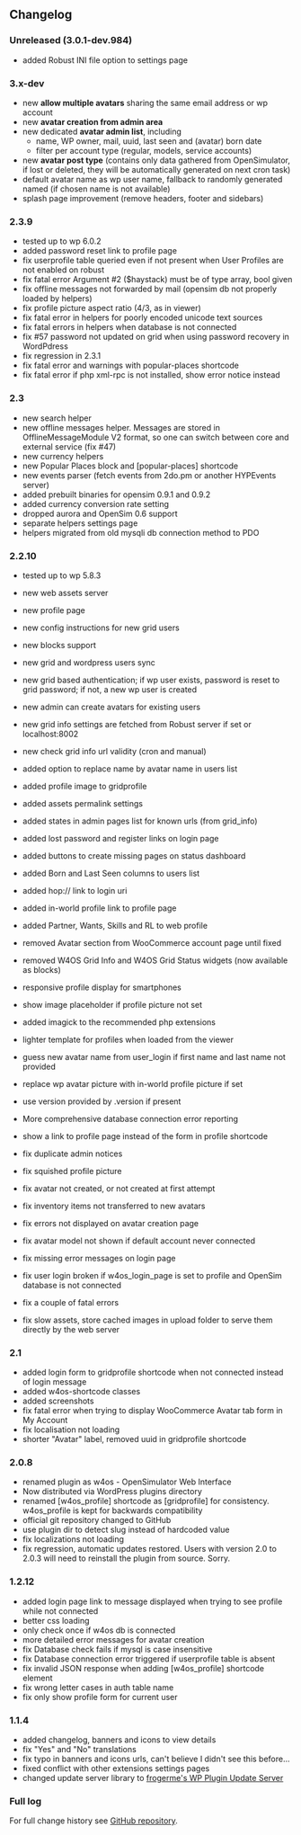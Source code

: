 ## Changelog

### Unreleased (3.0.1-dev.984)
- added Robust INI file option to settings page

### 3.x-dev

- new **allow multiple avatars** sharing the same email address or wp account
- new **avatar creation from admin area**
- new dedicated **avatar admin list**, including
  - name, WP owner, mail, uuid, last seen and (avatar) born date
  - filter per account type (regular, models, service accounts)
- new **avatar post type** (contains only data gathered from OpenSimulator, if lost or deleted, they will be automatically generated on next cron task)
- default avatar name as wp user name, fallback to randomly generated named (if chosen name is not available)
- splash page improvement (remove headers, footer and sidebars)

### 2.3.9
- tested up to wp 6.0.2
- added password reset link to profile page
- fix userprofile table queried even if not present when User Profiles are not enabled on robust
- fix fatal error Argument #2 ($haystack) must be of type array, bool given
- fix offline messages not forwarded by mail (opensim db not properly loaded by helpers)
- fix profile picture aspect ratio (4/3, as in viewer)
- fix fatal error in helpers for poorly encoded unicode text sources
- fix fatal errors in helpers when database is not connected
- fix #57 password not updated on grid when using password recovery in WordPdress
- fix regression in 2.3.1
- fix fatal error and warnings with popular-places shortcode
- fix fatal error if php xml-rpc is not installed, show error notice instead

### 2.3

- new search helper
- new offline messages helper. Messages are stored in OfflineMessageModule V2 format, so one can switch between core and external service (fix #47)
- new currency helpers
- new Popular Places block and [popular-places] shortcode
- new events parser (fetch events from 2do.pm or another HYPEvents server)
- added prebuilt binaries for opensim 0.9.1 and 0.9.2
- added currency conversion rate setting
- dropped aurora and OpenSim 0.6 support
- separate helpers settings page
- helpers migrated from old mysqli db connection method to PDO

### 2.2.10

- tested up to wp 5.8.3
- new web assets server
- new profile page
- new config instructions for new grid users
- new blocks support
- new grid and wordpress users sync
- new grid based authentication; if wp user exists, password is reset to grid password; if not, a new wp user is created
- new admin can create avatars for existing users
- new grid info settings are fetched from Robust server if set or localhost:8002
- new check grid info url validity (cron and manual)

- added option to replace name by avatar name in users list

- added profile image to gridprofile

- added assets permalink settings

- added states in admin pages list for known urls (from grid_info)

- added lost password and register links on login page

- added buttons to create missing pages on status dashboard

- added Born and Last Seen columns to users list

- added hop:// link to login uri

- added in-world profile link to profile page

- added Partner, Wants, Skills and RL to web profile

- removed Avatar section from WooCommerce account page until fixed

- removed W4OS Grid Info and W4OS Grid Status widgets (now available as blocks)

- responsive profile display for smartphones

- show image placeholder if profile picture not set

- added imagick to the recommended php extensions

- lighter template for profiles when loaded from the viewer

- guess new avatar name from user_login if first name and last name not provided

- replace wp avatar picture with in-world profile picture if set

- use version provided by .version if present

- More comprehensive database connection error reporting

- show a link to profile page instead of the form in profile shortcode

- fix duplicate admin notices

- fix squished profile picture

- fix avatar not created, or not created at first attempt

- fix inventory items not transferred to new avatars

- fix errors not displayed on avatar creation page

- fix avatar model not shown if default account never connected

- fix missing error messages on login page

- fix user login broken if w4os_login_page is set to profile and OpenSim database is not connected

- fix a couple of fatal errors

- fix slow assets, store cached images in upload folder to serve them directly by the web server

### 2.1

- added login form to gridprofile shortcode when not connected instead of login message
- added w4os-shortcode classes
- added screenshots
- fix fatal error when trying to display WooCommerce Avatar tab form in My Account
- fix localisation not loading
- shorter "Avatar" label, removed uuid in gridprofile shortcode

### 2.0.8

- renamed plugin as w4os - OpenSimulator Web Interface
- Now distributed via WordPress plugins directory
- renamed [w4os_profile] shortcode as [gridprofile] for consistency. w4os_profile is kept for backwards compatibility
- official git repository changed to GitHub
- use plugin dir to detect slug instead of hardcoded value
- fix localizations not loading
- fix regression, automatic updates restored. Users with version 2.0 to 2.0.3 will need to reinstall the plugin from source. Sorry.

### 1.2.12

- added login page link to message displayed when trying to see profile while not connected
- better css loading
- only check once if w4os db is connected
- more detailed error messages for avatar creation
- fix Database check fails if mysql is case insensitive
- fix Database connection error triggered if userprofile table is absent
- fix invalid JSON response when adding [w4os_profile] shortcode element
- fix wrong letter cases in auth table name
- fix only show profile form for current user

### 1.1.4

- added changelog, banners and icons to view details
- fix "Yes" and "No" translations
- fix typo in banners and icons urls, can't believe I didn't see this before...
- fixed conflict with other extensions settings pages
- changed update server library to [frogerme's WP Plugin Update Server](https://github.com/froger-me/wp-plugin-update-server)

### Full log

For full change history see [GitHub repository](https://github.com/GuduleLapointe/w4os/commits/master).
